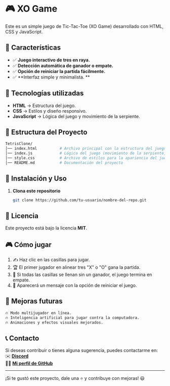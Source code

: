 ﻿# 🎮 XO Game

Este es un simple juego de Tic-Tac-Toe (XO Game) desarrollado con HTML, CSS y JavaScript.

## 📌 Características  

- ✅ **Juego interactivo de tres en raya.**
- ✅ **Detección automática de ganador o empate.**
- ✅ **Opción de reiniciar la partida fácilmente.**
- ✅ **Interfaz simple y minimalista.  ** 

## 🚀 Tecnologías utilizadas

- **HTML** → Estructura del juego.
- **CSS** → Estilos y diseño responsivo.
- **JavaScript** → Lógica del juego y movimiento de la serpiente.


## 📂 Estructura del Proyecto  

```bash
TetrisClone/
│── index.html          # Archivo principal con la estructura del juego
│── index.js            # Lógica del juego (movimiento de la serpiente, colisiones, etc.)
│── style.css           # Archivo de estilos para la apariencia del juego
│── README.md           # Documentación del proyecto
```


## 🔑 Instalación y Uso 

1. **Clona este repositorio**  
   ```bash
   git clone https://github.com/tu-usuario/nombre-del-repo.git
   ```

## 📜 Licencia
Este proyecto está bajo la licencia **MIT**.


## 🎮 Cómo jugar
1. ✍️ Haz clic en las casillas para jugar.
2. 🏆 El primer jugador en alinear tres "X" o "O" gana la partida.
3. 🤝 Si todas las casillas se llenan sin un ganador, el juego termina en empate.
4. 🔄 Aparecerá un mensaje con la opción de reiniciar el juego.


## 📌 Mejoras futuras
```bash
🔥 Modo multijugador en línea.
🔥 Inteligencia artificial para jugar contra la computadora.
🔥 Animaciones y efectos visuales mejorados.
```

## 📞 Contacto

Si deseas contribuir o tienes alguna sugerencia, puedes contactarme en:  
✉️ **[Discord](https://discord.com/users/estebanzea777)**  
👨‍💻 **[Mi perfil de GitHub](https://github.com/estebanzeaalvarez)**  

---
¡Si te gustó este proyecto, dale una ⭐ y contribuye con mejoras! 😃

